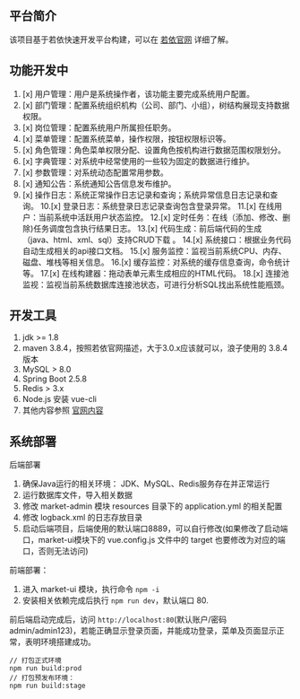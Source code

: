 ## 平台简介

该项目基于若依快速开发平台构建，可以在 [若依官网](http://www.ruoyi.vip) 详细了解。

## 功能开发中

1. [x] 用户管理：用户是系统操作者，该功能主要完成系统用户配置。
2. [x] 部门管理：配置系统组织机构（公司、部门、小组），树结构展现支持数据权限。
3. [x] 岗位管理：配置系统用户所属担任职务。
4. [x] 菜单管理：配置系统菜单，操作权限，按钮权限标识等。
5. [x] 角色管理：角色菜单权限分配、设置角色按机构进行数据范围权限划分。
6. [x] 字典管理：对系统中经常使用的一些较为固定的数据进行维护。
7. [x] 参数管理：对系统动态配置常用参数。
8. [x] 通知公告：系统通知公告信息发布维护。
9. [x] 操作日志：系统正常操作日志记录和查询；系统异常信息日志记录和查询。
10.[x]  登录日志：系统登录日志记录查询包含登录异常。
11.[x]  在线用户：当前系统中活跃用户状态监控。
12.[x]  定时任务：在线（添加、修改、删除)任务调度包含执行结果日志。
13.[x]  代码生成：前后端代码的生成（java、html、xml、sql）支持CRUD下载 。
14.[x]  系统接口：根据业务代码自动生成相关的api接口文档。
15.[x]  服务监控：监视当前系统CPU、内存、磁盘、堆栈等相关信息。
16.[x]  缓存监控：对系统的缓存信息查询，命令统计等。
17.[x]  在线构建器：拖动表单元素生成相应的HTML代码。
18.[x]  连接池监视：监视当前系统数据库连接池状态，可进行分析SQL找出系统性能瓶颈。

## 开发工具

1. jdk >= 1.8
2. maven 3.8.4，按照若依官网描述，大于3.0.x应该就可以，浪子使用的 3.8.4 版本
3. MySQL > 8.0
4. Spring Boot 2.5.8
5. Redis > 3.x
6. Node.js 安装 vue-cli
7. 其他内容参照 [官网内容](http://doc.ruoyi.vip/ruoyi-vue/)

## 系统部署

后端部署

1. 确保Java运行的相关环境： JDK、MySQL、Redis服务存在并正常运行
2. 运行数据库文件，导入相关数据
3. 修改 market-admin 模块 resources 目录下的 application.yml 的相关配置
4. 修改 logback.xml 的日志存放目录
5. 启动后端项目，后端使用的默认端口8889，可以自行修改(如果修改了启动端口，market-ui模块下的 vue.config.js 文件中的 target 也要修改为对应的端口，否则无法访问)

前端部署：

1. 进入 market-ui 模块，执行命令 `npm -i`
2. 安装相关依赖完成后执行 `npm run dev`，默认端口 80.

前后端启动完成后，访问 `http://localhost:80`(默认账户/密码 admin/admin123)，若能正确显示登录页面，并能成功登录，菜单及页面显示正常，表明环境搭建成功。

```bash{.line-numbers}
// 打包正式环境
npm run build:prod
// 打包预发布环境：
npm run build:stage
```
